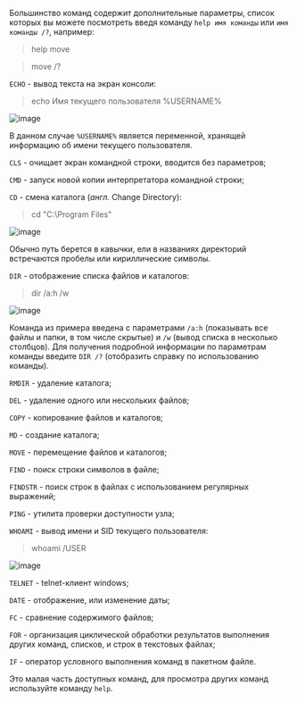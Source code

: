 Большинство команд содержит дополнительные параметры, список которых вы можете посмотреть введя команду `help имя команды` или `имя команды /?`, например:
> help move

> move /?

`ECHO` - вывод текста на экран консоли:
> echo Имя текущего пользователя %USERNAME%

![image](https://user-images.githubusercontent.com/16436481/131786517-39094e97-9b3a-42f6-a4ea-849db7a0587e.png)

В данном случае `%USERNAME%` является переменной, хранящей информацию об имени текущего пользователя. 

`CLS` - очищает экран командной строки, вводится без параметров;

`CMD` - запуск новой копии интерпретатора командной строки;

`CD` - смена каталога (*англ.* Change Directory):
> cd "C:\Program Files"

![image](https://user-images.githubusercontent.com/16436481/131787407-49051976-ad23-4713-8da7-b9c1084121db.png)

Обычно путь берется в кавычки, ели в названиях директорий встречаются пробелы или кириллические символы.

`DIR` - отображение списка файлов и каталогов:
> dir /a:h /w

![image](https://user-images.githubusercontent.com/16436481/131787518-fbb04cdb-4c15-4c2d-a409-9c0289b77b82.png)

Команда из примера введена с параметрами `/a:h` (показывать все файлы и папки, в том числе скрытые) и `/w` (вывод списка в несколько столбцов). Для получения подробной информации по параметрам команды введите `DIR /?` (отобразить справку по использованию команды).

`RMDIR` - удаление каталога;

`DEL` - удаление одного или нескольких файлов;

`COPY` - копирование файлов и каталогов;

`MD` - создание каталога;

`MOVE` - перемещение файлов и каталогов;

`FIND` - поиск строки символов в файле;

`FINDSTR` - поиск строк в файлах с использованием регулярных выражений;

`PING` - утилита проверки доступности узла;

`WHOAMI` - вывод имени и SID текущего пользователя:
> whoami /USER

![image](https://user-images.githubusercontent.com/16436481/131788825-e12e42bb-cc0d-40ab-8747-7a370f02c4f6.png)

`TELNET` - telnet-клиент windows;

`DATE` - отображение, или изменение даты;

`FC` - сравнение содержимого файлов;

`FOR` - организация циклической обработки результатов выполнения других команд, списков, и строк в текстовых файлах;

`IF` - оператор условного выполнения команд в пакетном файле.

Это малая часть доступных команд, для просмотра других команд используйте команду `help`.
